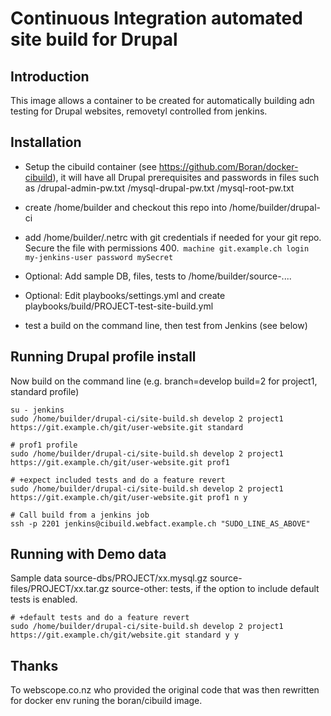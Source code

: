 Continuous Integration automated site build for Drupal
======================================================

Introduction
-----------
This image allows a container to be created for automatically building adn testing for Drupal websites, removetyl controlled  from jenkins.

Installation
---------------
 - Setup the cibuild container (see https://github.com/Boran/docker-cibuild), it will have all Drupal prerequisites and passwords in files such as /drupal-admin-pw.txt /mysql-drupal-pw.txt /mysql-root-pw.txt
 - create /home/builder and checkout this repo into /home/builder/drupal-ci
 - add /home/builder/.netrc with git credentials if needed for your git repo. Secure the file with permissions 400.```
machine git.example.ch
login my-jenkins-user
password mySecret```

 - Optional: Add sample DB, files, tests to /home/builder/source-....
 - Optional: Edit playbooks/settings.yml and create playbooks/build/PROJECT-test-site-build.yml
 - test a build on the command line, then test from Jenkins (see below)


Running Drupal profile install
------------------------------
Now build on the command line (e.g. branch=develop build=2 for project1, standard profile)
```
su - jenkins
sudo /home/builder/drupal-ci/site-build.sh develop 2 project1 https://git.example.ch/git/user-website.git standard

# prof1 profile
sudo /home/builder/drupal-ci/site-build.sh develop 2 project1 https://git.example.ch/git/user-website.git prof1

# +expect included tests and do a feature revert
sudo /home/builder/drupal-ci/site-build.sh develop 2 project1 https://git.example.ch/git/user-website.git prof1 n y

# Call build from a jenkins job
ssh -p 2201 jenkins@cibuild.webfact.example.ch "SUDO_LINE_AS_ABOVE"
```



Running with Demo data
-----------------------
Sample data
  source-dbs/PROJECT/xx.mysql.gz
  source-files/PROJECT/xx.tar.gz
  source-other: tests, if the option to include default tests is enabled. 

```
# +default tests and do a feature revert
sudo /home/builder/drupal-ci/site-build.sh develop 2 project1 https://git.example.ch/git/website.git standard y y
```
## Thanks ##
To webscope.co.nz who provided the original code that was then rewritten for docker env runing the boran/cibuild image.


